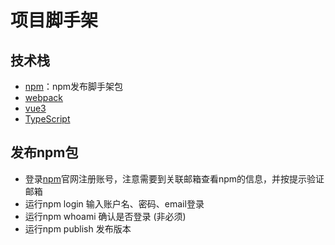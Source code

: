 # 项目脚手架


## 技术栈
- [npm](https://www.npmjs.com/)：npm发布脚手架包
- [webpack](https://webpack.docschina.org/concepts/)
- [vue3](https://v3.vuejs.org/guide/introduction.html)
- [TypeScript](https://ts.xcatliu.com/)

## 发布npm包
- 登录[npm](https://www.npmjs.com/)官网注册账号，注意需要到关联邮箱查看npm的信息，并按提示验证邮箱
- 运行npm login 输入账户名、密码、email登录
- 运行npm whoami 确认是否登录 (非必须)
- 运行npm publish 发布版本




